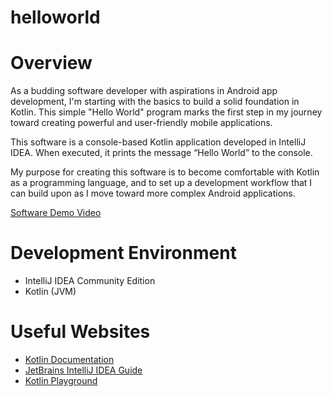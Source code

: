 # helloworld

# Overview

As a budding software developer with aspirations in Android app development, I'm starting with the basics to build a solid foundation in Kotlin. This simple "Hello World" program marks the first step in my journey toward creating powerful and user-friendly mobile applications.

This software is a console-based Kotlin application developed in IntelliJ IDEA. When executed, it prints the message “Hello World” to the console. 

My purpose for creating this software is to become comfortable with Kotlin as a programming language, and to set up a development workflow that I can build upon as I move toward more complex Android applications.

[Software Demo Video](https://youtu.be/Pt3hEexyZ5Y)

# Development Environment

* IntelliJ IDEA Community Edition
* Kotlin (JVM)

# Useful Websites

* [Kotlin Documentation](https://kotlinlang.org/docs/home.html)
* [JetBrains IntelliJ IDEA Guide](https://www.jetbrains.com/idea/guide/)
* [Kotlin Playground](https://play.kotlinlang.org/)
